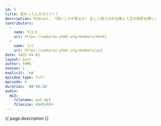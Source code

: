 ```yaml
---
id: 5
title: 変わってんのカナァ!？
description: Podcast, 「問いこそが答えだ! 正しく問う力が仕事と人生の視界を開く」, Dyson Zone, 危ない危険, バカリズム「女子力」などについて話しました。
contributors:
  - 
    name: モエキ
    uri: https://wakaran.yhmk.org/members/moeki
  -
    name: ユイ
    uri: https://wakaran.yhmk.org/members/yui
date: 2022-04-01
layout: post
author: YHMK
season: 1
explicit: 'no'
episdoe_type: full
episode: 6
duration: '00:34:18'
audio:
  mp3:
    filename: ep5.mp3
    filesize: 49402484
---
```


{{ page.description }}
